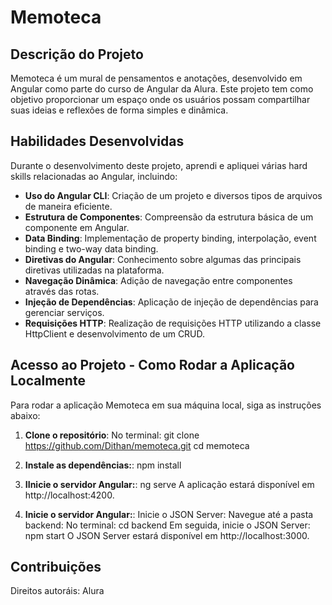 # Memoteca

## Descrição do Projeto

Memoteca é um mural de pensamentos e anotações, desenvolvido em Angular como parte do curso de Angular da Alura. Este projeto tem como objetivo proporcionar um espaço onde os usuários possam compartilhar suas ideias e reflexões de forma simples e dinâmica.

## Habilidades Desenvolvidas

Durante o desenvolvimento deste projeto, aprendi e apliquei várias hard skills relacionadas ao Angular, incluindo:

- **Uso do Angular CLI**: Criação de um projeto e diversos tipos de arquivos de maneira eficiente.
- **Estrutura de Componentes**: Compreensão da estrutura básica de um componente em Angular.
- **Data Binding**: Implementação de property binding, interpolação, event binding e two-way data binding.
- **Diretivas do Angular**: Conhecimento sobre algumas das principais diretivas utilizadas na plataforma.
- **Navegação Dinâmica**: Adição de navegação entre componentes através das rotas.
- **Injeção de Dependências**: Aplicação de injeção de dependências para gerenciar serviços.
- **Requisições HTTP**: Realização de requisições HTTP utilizando a classe HttpClient e desenvolvimento de um CRUD.

## Acesso ao Projeto - Como Rodar a Aplicação Localmente
Para rodar a aplicação Memoteca em sua máquina local, siga as instruções abaixo:

1. **Clone o repositório**:
No terminal:
git clone https://github.com/Dithan/memoteca.git
cd memoteca

2. **Instale as dependências:**:
npm install

3. **IInicie o servidor Angular:**:
ng serve
A aplicação estará disponível em http://localhost:4200.

4. **Inicie o servidor Angular:**:
Inicie o JSON Server: Navegue até a pasta backend: 
No terminal:
cd backend
Em seguida, inicie o JSON Server:
npm start
O JSON Server estará disponível em http://localhost:3000.


## Contribuições

Direitos autoráis: Alura

